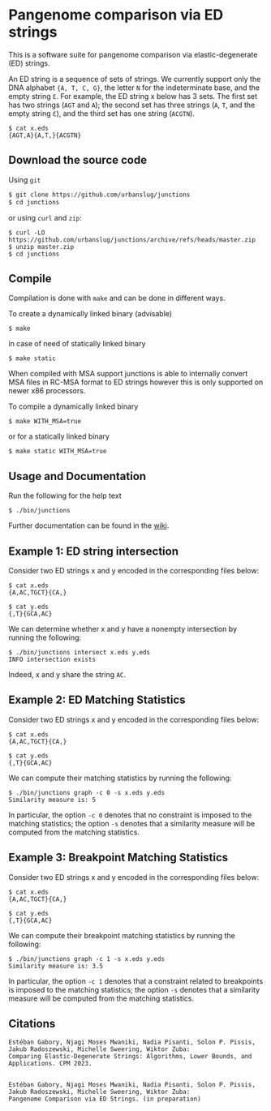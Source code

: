 # Pangenome comparison via ED strings

This is a software suite for pangenome comparison via elastic-degenerate (ED) strings.

An ED string is a sequence of sets of strings. We currently support only the DNA alphabet `{A, T, C, G}`, the letter `N` for the indeterminate base, and the empty string `Ɛ`. For example, the ED string x below has 3 sets. The first set has two strings (`AGT` and `A`); the second set has three strings (`A`, `T`, and the empty string `Ɛ`), and the third set has one string (`ACGTN`).

```
$ cat x.eds
{AGT,A}{A,T,}{ACGTN}
```

## Download the source code

Using `git`
```sh
$ git clone https://github.com/urbanslug/junctions
$ cd junctions
```

or using `curl` and `zip`:
```
$ curl -LO https://github.com/urbanslug/junctions/archive/refs/heads/master.zip
$ unzip master.zip
$ cd junctions
```

## Compile

Compilation is done with `make` and can be done in different ways.

To create a dynamically linked binary (advisable)
```
$ make
```

in case of need of statically linked binary
```
$ make static
```

When compiled with MSA support junctions is able to internally convert MSA 
files in RC-MSA format to ED strings however this is only supported on newer 
x86 processors.

To compile a dynamically linked binary
```
$ make WITH_MSA=true
```

or for a statically linked binary
```
$ make static WITH_MSA=true
```

## Usage and Documentation
Run the following for the help text

```
$ ./bin/junctions
```

Further documentation can be found in the [wiki](https://github.com/urbanslug/junctions/wiki).


## Example 1: ED string intersection
Consider two ED strings x and y encoded in the corresponding files below:

```
$ cat x.eds 
{A,AC,TGCT}{CA,}
```

```
$ cat y.eds 
{,T}{GCA,AC}
```

We can determine whether x and y have a nonempty intersection by running the following:

```
$ ./bin/junctions intersect x.eds y.eds 
INFO intersection exists
```
Indeed, x and y share the string `AC`.

## Example 2: ED Matching Statistics
Consider two ED strings x and y encoded in the corresponding files below:

```
$ cat x.eds 
{A,AC,TGCT}{CA,}
```

```
$ cat y.eds 
{,T}{GCA,AC}
```
We can compute their matching statistics by running the following:

```
$ ./bin/junctions graph -c 0 -s x.eds y.eds 
Similarity measure is: 5
```

In particular, the option `-c 0` denotes that no constraint is imposed to the
matching statistics; the option `-s` denotes that a similarity measure will be
computed from the matching statistics.

## Example 3: Breakpoint Matching Statistics
Consider two ED strings x and y encoded in the corresponding files below:

```
$ cat x.eds 
{A,AC,TGCT}{CA,}
```

```
$ cat y.eds 
{,T}{GCA,AC}

```
We can compute their breakpoint matching statistics by running the following:

```
$ ./bin/junctions graph -c 1 -s x.eds y.eds 
Similarity measure is: 3.5
```

In particular, the option `-c 1` denotes that a constraint related to breakpoints 
is imposed to the matching statistics; the option `-s` denotes that a similarity 
measure will be computed from the matching statistics.

## Citations

```
Estéban Gabory, Njagi Moses Mwaniki, Nadia Pisanti, Solon P. Pissis, Jakub Radoszewski, Michelle Sweering, Wiktor Zuba:
Comparing Elastic-Degenerate Strings: Algorithms, Lower Bounds, and Applications. CPM 2023.


Estéban Gabory, Njagi Moses Mwaniki, Nadia Pisanti, Solon P. Pissis, Jakub Radoszewski, Michelle Sweering, Wiktor Zuba:
Pangenome Comparison via ED Strings. (in preparation)
```

